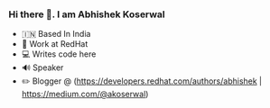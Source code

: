 ### Hi there 👋. I am Abhishek Koserwal

* :india: Based In India
* :tophat: Work at RedHat
* :computer: Writes code here
* 🔊 Speaker
* :pencil2: Blogger @ (https://developers.redhat.com/authors/abhishek | https://medium.com/@akoserwal)

